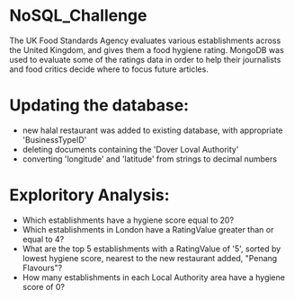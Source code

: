# NoSQL_Challenge


The UK Food Standards Agency evaluates various establishments across the United Kingdom, and gives them a food hygiene rating. MongoDB was used
to evaluate some of the ratings data in order to help their journalists and food critics decide where to focus future articles.


# **Updating the database**:
  - new halal restaurant was added to existing database, with appropriate 'BusinessTypeID'
  - deleting documents containing the 'Dover Loval Authority'
  - converting 'longitude' and 'latitude' from strings to decimal numbers
  
  # **Exploritory Analysis**:
  - Which establishments have a hygiene score equal to 20?
  - Which establishments in London have a RatingValue greater than or equal to 4?
  - What are the top 5 establishments with a RatingValue of '5', sorted by lowest hygiene score, nearest to the new restaurant added, "Penang Flavours"?
  - How many establishments in each Local Authority area have a hygiene score of 0? 
  
